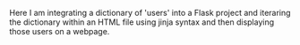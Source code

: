 Here I am integrating a dictionary of 'users' into a Flask project and iteraring the dictionary within an HTML file using jinja syntax and then displaying those users on a webpage. 